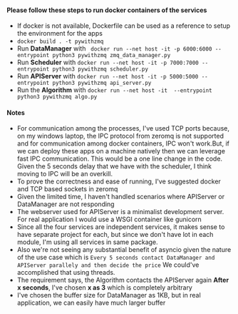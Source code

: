 
#### Please follow these steps to run docker containers of the services
- If docker is not available, Dockerfile can be used as a reference to setup the environment for the apps
- `docker build . -t pywithzmq`
- Run **DataManager** with ` docker run --net host -it -p 6000:6000 --entrypoint python3 pywithzmq zmq_data_manager.py`
- Run **Scheduler** with `docker run --net host -it -p 7000:7000 --entrypoint python3 pywithzmq scheduler.py`
- Run **APIServer** with `docker run --net host -it -p 5000:5000 --entrypoint python3 pywithzmq api_server.py`
- Run the **Algorithm** with `docker run --net host -it  --entrypoint python3 pywithzmq algo.py`

#### Notes
- For communication among the processes, I've used TCP ports because, on my windows laptop, the IPC protocol from zeromq is not supported
and for communication among docker containers, IPC won't work.But, if we can deploy these apps on a machine natively then we can leverage fast IPC communication. This would be a one line change in the code. Given the 5 seconds delay that we have with the scheduler, I think moving to IPC will be an overkill.
- To prove the correctness and ease of running, I've suggested docker and TCP based sockets in zeromq
- Given the limited time, I haven't handled scenarios where APIServer or DataManager are not responding
- The webserver used for APIServer is a minimalist development server. For real application I would use a WSGI container like gunicorn
- Since all the four services are independent services, it makes sense to have separate project for each, but since we don't have lot in each module, I'm using all services in same package.
- Also we're not seeing any substantial benefit of asyncio given the nature of the use case which is
`Every 5 seconds contact DataManager and APIServer parallely and then decide the price` We could've accomplished that using threads.
- The requirement says, the Algorithm contacts the APIServer again **After x seconds**, I've chosen **x as 3** which is completely arbitrary
- I've chosen the buffer size for DataManager as 1KB, but in real application, we can easily have much larger buffer